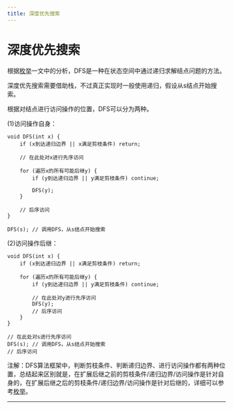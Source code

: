 ```yaml
---
title: 深度优先搜索
---
```


# 深度优先搜索

<script type="text/javascript" src="/include/head.js"></script>

根据<a href="https://www.dywan.xyz/note/202103/150003">枚举</a>一文中的分析，DFS是一种在状态空间中通过递归求解结点问题的方法。

深度优先搜索需要借助栈，不过真正实现时一般使用递归，假设从s结点开始搜索。

根据对结点进行访问操作的位置，DFS可以分为两种。

(1)访问操作自身：

```
void DFS(int x) {
    if (x到达递归边界 || x满足剪枝条件) return;

    // 在此处对x进行先序访问

    for (遍历x的所有可能后继y) {
        if (y到达递归边界 || y满足剪枝条件) continue;

        DFS(y);
    }

    // 后序访问
}

DFS(s); // 调用DFS，从s结点开始搜索
```

(2)访问操作后继：

```
void DFS(int x) {
    if (x到达递归边界 || x满足剪枝条件) return;

    for (遍历x的所有可能后继y) {
        if (y到达递归边界 || y满足剪枝条件) continue;

        // 在此处对y进行先序访问
        DFS(y);
        // 后序访问
    }
}

// 在此处对s进行先序访问
DFS(s); // 调用DFS，从s结点开始搜索
// 后序访问
```

注解：DFS算法框架中，判断剪枝条件、判断递归边界、进行访问操作都有两种位置，总结起来区别就是，在扩展后继之前的剪枝条件/递归边界/访问操作是针对自身的，在扩展后继之后的剪枝条件/递归边界/访问操作是针对后继的，详细可以参考<a href="https://www.dywan.xyz/note/202103/150003">枚举</a>。

---

<script type="text/javascript" src="/include/tail.js"></script>
